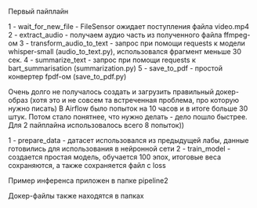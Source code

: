 Первый пайплайн

1 - wait_for_new_file - FileSensor ожидает поступления файла video.mp4
2 - extract_audio - получаем аудио часть из полученного файла ffmpeg-ом 
3 - transform_audio_to_text - запрос при помощи requests к модели whisper-small (audio_to_text.py), использовался фрагмент меньше 30 сек.
4 - summarize_text - запрос при помощи requests к bart_summarisation (summarization.py)
5 - save_to_pdf - простой конвертер fpdf-ом (save_to_pdf.py)

Очень долго не получалось создать и загрузить правильный докер-образ (хотя это и не совсем та встреченная проблема, про которую нужно писать)
В Airflow было попыток на 10 часов и в итоге больше 30 штук. Потом стало понятнее, что нужно делать - дело пошло быстрее. 
Для 2 пайплайна использовалось всего 8 попыток))

1 - prepare_data - датасет использовался из предыдущей лабы, данные готовились для использования в нейронной сети
2 - train_model - создается простая модель, обучается 100 эпох, итоговые веса сохраняются, а также сохраняется файл с loss

Пример инференса приложен в папке pipeline2

Докер-файлы также находятся в папках
